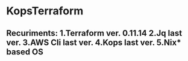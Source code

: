 # KopsTerraform
Recuriments:
1.Terraform ver. 0.11.14
2.Jq last ver.
3.AWS Cli last ver.
4.Kops last ver.
5.Nix* based OS
---
